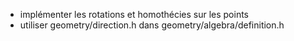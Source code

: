 * implémenter les rotations et homothécies sur les points
* utiliser geometry/direction.h dans geometry/algebra/definition.h
